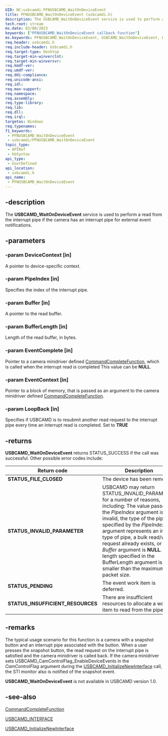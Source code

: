 ```yaml
---
UID: NC:usbcamdi.PFNUSBCAMD_WaitOnDeviceEvent
title: PFNUSBCAMD_WaitOnDeviceEvent (usbcamdi.h)
description: The USBCAMD_WaitOnDeviceEvent service is used to perform a read from the interrupt pipe if the camera has an interrupt pipe for external event notifications.
tech.root: stream
ms.date: 03/08/2023
keywords: ["PFNUSBCAMD_WaitOnDeviceEvent callback function"]
ms.keywords: PFNUSBCAMD_WaitOnDeviceEvent, USBCAMD_WaitOnDeviceEvent, USBCAMD_WaitOnDeviceEvent routine [Streaming Media Devices], stream.usbcamd_waitondeviceevent, usbcamdi/USBCAMD_WaitOnDeviceEvent, usbcmdpr_854c2d35-c023-4d7a-8c2e-3e56d3150e41.xml
req.header: usbcamdi.h
req.include-header: Usbcamdi.h
req.target-type: Desktop
req.target-min-winverclnt: 
req.target-min-winversvr: 
req.kmdf-ver: 
req.umdf-ver: 
req.ddi-compliance: 
req.unicode-ansi: 
req.idl: 
req.max-support: 
req.namespace: 
req.assembly: 
req.type-library: 
req.lib: 
req.dll: 
req.irql: 
targetos: Windows
req.typenames: 
f1_keywords:
 - PFNUSBCAMD_WaitOnDeviceEvent
 - usbcamdi/PFNUSBCAMD_WaitOnDeviceEvent
topic_type:
 - APIRef
 - kbSyntax
api_type:
 - UserDefined
api_location:
 - usbcamdi.h
api_name:
 - PFNUSBCAMD_WaitOnDeviceEvent
---
```


## -description

The **USBCAMD_WaitOnDeviceEvent** service is used to perform a read from the interrupt pipe if the camera has an interrupt pipe for external event notifications.

## -parameters

### -param DeviceContext [in]

A pointer to device-specific context.

### -param PipeIndex [in]

Specifies the index of the interrupt pipe.

### -param Buffer [in]

A pointer to the read buffer.

### -param BufferLength [in]

Length of the read buffer, in bytes.

### -param EventComplete [in]

Pointer to a camera minidriver defined [CommandCompleteFunction](./nc-usbcamdi-pcommand_complete_function.md), which is called when the interrupt read is completed This value can be **NULL**.

### -param EventContext [in]

Pointer to a block of memory, that is passed as an argument to the camera minidriver defined [CommandCompleteFunction](./nc-usbcamdi-pcommand_complete_function.md).

### -param LoopBack [in]

Specifies if USBCAMD is to resubmit another read request to the interrupt pipe every time an interrupt read is completed. Set to **TRUE**

## -returns

**USBCAMD_WaitOnDeviceEvent** returns STATUS_SUCCESS if the call was successful. Other possible error codes include:

| Return code | Description |
|---|---|
| **STATUS_FILE_CLOSED** | The device has been removed. |
| **STATUS_INVALID_PARAMETER** | USBCAMD may return STATUS_INVALID_PARAMETER for a number of reasons, including: The value passed in the *PipeIndex* argument is invalid, the type of the pipe specified by the *PipeIndex* argument represents an invalid type of pipe, a bulk read/write request already exists, or the *Buffer* argument is **NULL**. The length specified in the BufferLength argument is smaller than the maximum packet size. |
| **STATUS_PENDING** | The event work item is deferred. |
| **STATUS_INSUFFICIENT_RESOURCES** | There are insufficient resources to allocate a work item to read from the pipe. |

## -remarks

The typical usage scenario for this function is a camera with a snapshot button and an interrupt pipe associated with the button. When a user presses the snapshot button, the read request on the interrupt pipe is satisfied and the camera minidriver is called back. If the camera minidriver sets USBCAMD_CamControlFlag_EnableDeviceEvents in the *CamControlFlag* argument during the [USBCAMD_InitializeNewInterface](./nf-usbcamdi-usbcamd_initializenewinterface.md) call, the STI monitor also is notified of the snapshot event.

**USBCAMD_WaitOnDeviceEvent** is not available in USBCAMD version 1.0.

## -see-also

[CommandCompleteFunction](./nc-usbcamdi-pcommand_complete_function.md)

[USBCAMD_INTERFACE](./ns-usbcamdi-usbcamd_interface.md)

[USBCAMD_InitializeNewInterface](./nf-usbcamdi-usbcamd_initializenewinterface.md)